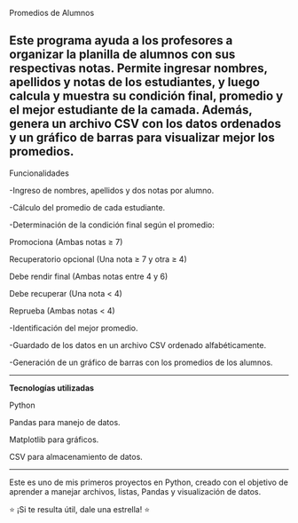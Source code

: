 Promedios de Alumnos

**Este programa ayuda a los profesores a organizar la planilla de alumnos con sus respectivas notas. Permite ingresar nombres, apellidos y notas de los estudiantes, y luego calcula y muestra su condición final, promedio y el mejor estudiante de la camada. Además, genera un archivo CSV con los datos ordenados y un gráfico de barras para visualizar mejor los promedios.**
---
Funcionalidades

-Ingreso de nombres, apellidos y dos notas por alumno.

-Cálculo del promedio de cada estudiante.

-Determinación de la condición final según el promedio:

  Promociona (Ambas notas ≥ 7)
  
  Recuperatorio opcional (Una nota ≥ 7 y otra ≥ 4)
  
  Debe rendir final (Ambas notas entre 4 y 6)
  
  Debe recuperar (Una nota < 4)
  
  Reprueba (Ambas notas < 4)

-Identificación del mejor promedio.

-Guardado de los datos en un archivo CSV ordenado alfabéticamente.

-Generación de un gráfico de barras con los promedios de los alumnos.

---
**Tecnologías utilizadas**

Python

Pandas para manejo de datos.

Matplotlib para gráficos.

CSV para almacenamiento de datos.

---

Este es uno de mis primeros proyectos en Python, creado con el objetivo de aprender a manejar archivos, listas, Pandas y visualización de datos.

⭐ ¡Si te resulta útil, dale una estrella! ⭐
